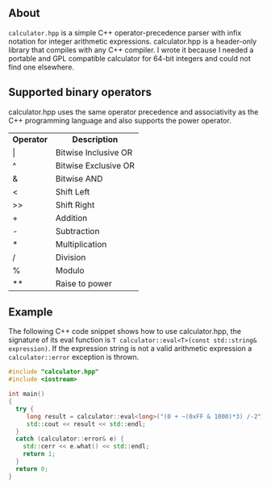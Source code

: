 ## About

```calculator.hpp``` is a simple C++ operator-precedence parser with
infix notation for integer arithmetic expressions. calculator.hpp is a
header-only library that compiles with any C++ compiler. I wrote it
because I needed a portable and GPL compatible calculator for 64-bit
integers and could not find one elsewhere.

## Supported binary operators

calculator.hpp uses the same operator precedence and associativity as
the C++ programming language and also supports the power operator.

<table>
  <tr align="center">
    <td><b>Operator</b></td>
    <td><b>Description</b></td>
  </tr>
  <tr align="left">
    <td>|</td>
    <td>Bitwise Inclusive OR</td>
  </tr>
  <tr align="left">
    <td>^</td>
    <td>Bitwise Exclusive OR</td>
  </tr>
  <tr align="left">
    <td>&</td>
    <td>Bitwise AND</td>
  </tr>
  <tr align="left">
    <td><</td>
    <td>Shift Left</td>
  </tr>
  <tr align="left">
    <td>>></td>
    <td>Shift Right</td>
  </tr>
  <tr align="left">
    <td>+</td>
    <td>Addition</td>
  </tr>
  <tr align="left">
    <td>-</td>
    <td>Subtraction</td>
  </tr>
  <tr align="left">
    <td>*</td>
    <td>Multiplication</td>
  </tr>
  <tr align="left">
    <td>/</td>
    <td>Division</td>
  </tr>
  <tr align="left">
    <td>%</td>
    <td>Modulo</td>
  </tr>
  <tr align="left">
    <td>**</td>
    <td>Raise to power</td>
  </tr>
</table>

## Example

The following C++ code snippet shows how to use calculator.hpp, the
signature of its eval function is
```T calculator::eval<T>(const std::string& expression)```.
If the expression string is not a valid arithmetic expression a
```calculator::error``` exception is thrown.

```C++
#include "calculator.hpp"
#include <iostream>

int main()
{
  try {
     long result = calculator::eval<long>("(0 + ~(0xFF & 1000)*3) /-2");
     std::cout << result << std::endl;
  }
  catch (calculator::error& e) {
    std::cerr << e.what() << std::endl;
    return 1;
  }
  return 0;
}
```
